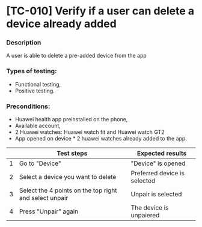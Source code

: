 # **[TC-010] Verify if a user can delete a device already added**

### **Description**

A user is able to delete a pre-added device from the app

### **Types of testing:**

- Functional testing,
- Positive testing.

### **Preconditions:**

- Huawei health app preinstalled on the phone,
- Available account,
- 2 Huawei watches: Huawei watch fit and Huawei watch GT2
- App opened on device \* 2 huawei watches already added to the app.

|     | **Test steps**                                         | **Expected results**         |
| --- | ------------------------------------------------------ | ---------------------------- |
| 1   | Go to "Device"                                         | "Device" is opened           |
| 2   | Select a device you want to delete                     | Preferred device is selected |
| 3   | Select the 4 points on the top right and select unpair | Unpair is selected           |
| 4   | Press "Unpair" again                                   | The device is unpaiered      |
